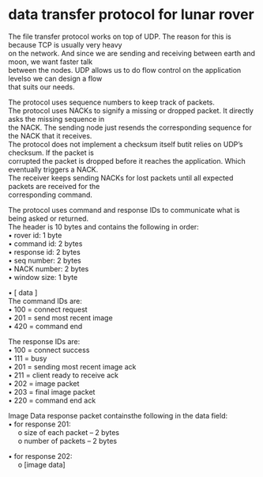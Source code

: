# data transfer protocol for lunar rover  
The file transfer protocol works on top of UDP. The reason for this is because TCP is usually very heavy   
on the network. And since we are sending and receiving between earth and moon, we want faster talk  
between the nodes. UDP allows us to do flow control on the application levelso we can design a flow   
that suits our needs.   

The protocol uses sequence numbers to keep track of packets.  
The protocol uses NACKs to signify a missing or dropped packet. It directly asks the missing sequence in   
the NACK. The sending node just resends the corresponding sequence for the NACK that it receives.  
The protocol does not implement a checksum itself butit relies on UDP’s checksum. If the packet is  
corrupted the packet is dropped before it reaches the application. Which eventually triggers a NACK.  
The receiver keeps sending NACKs for lost packets until all expected packets are received for the   
corresponding command.   

The protocol uses command and response IDs to communicate what is being asked or returned.   
The header is 10 bytes and contains the following in order:  
• rover id: 1 byte  
• command id: 2 bytes  
• response id: 2 bytes  
• seq number: 2 bytes  
• NACK number: 2 bytes  
• window size: 1 byte  

• [ data ]  
The command IDs are:  
• 100 = connect request  
• 201 = send most recent image  
• 420 = command end  

The response IDs are:  
• 100 = connect success  
• 111 = busy  
• 201 = sending most recent image ack  
• 211 = client ready to receive ack  
• 202 = image packet  
• 203 = final image packet  
• 220 = command end ack  

Image Data response packet containsthe following in the data field:  
• for response 201:  
&nbsp;&nbsp;&nbsp;&nbsp;&nbsp;o size of each packet – 2 bytes  
&nbsp;&nbsp;&nbsp;&nbsp;&nbsp;o number of packets – 2 bytes  

• for response 202:  
&nbsp;&nbsp;&nbsp;&nbsp;&nbsp;o [image data]  
